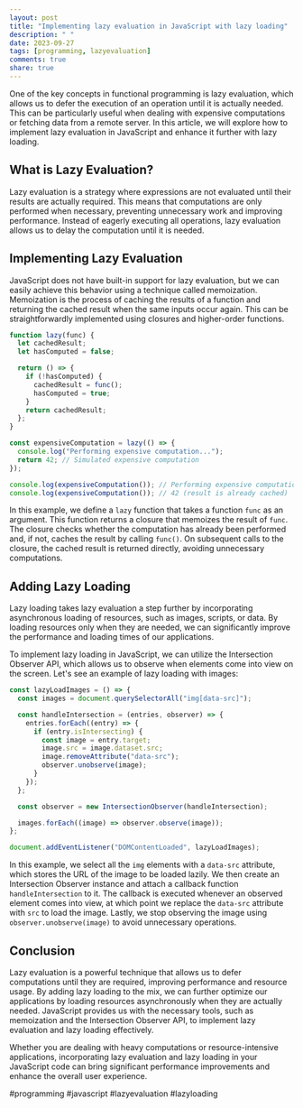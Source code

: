 ```yaml
---
layout: post
title: "Implementing lazy evaluation in JavaScript with lazy loading"
description: " "
date: 2023-09-27
tags: [programming, lazyevaluation]
comments: true
share: true
---
```


One of the key concepts in functional programming is lazy evaluation, which allows us to defer the execution of an operation until it is actually needed. This can be particularly useful when dealing with expensive computations or fetching data from a remote server. In this article, we will explore how to implement lazy evaluation in JavaScript and enhance it further with lazy loading.

## What is Lazy Evaluation?

Lazy evaluation is a strategy where expressions are not evaluated until their results are actually required. This means that computations are only performed when necessary, preventing unnecessary work and improving performance. Instead of eagerly executing all operations, lazy evaluation allows us to delay the computation until it is needed.

## Implementing Lazy Evaluation

JavaScript does not have built-in support for lazy evaluation, but we can easily achieve this behavior using a technique called memoization. Memoization is the process of caching the results of a function and returning the cached result when the same inputs occur again. This can be straightforwardly implemented using closures and higher-order functions.

```javascript
function lazy(func) {
  let cachedResult;
  let hasComputed = false;

  return () => {
    if (!hasComputed) {
      cachedResult = func();
      hasComputed = true;
    }
    return cachedResult;
  };
}

const expensiveComputation = lazy(() => {
  console.log("Performing expensive computation...");
  return 42; // Simulated expensive computation
});

console.log(expensiveComputation()); // Performing expensive computation... 42
console.log(expensiveComputation()); // 42 (result is already cached)
```

In this example, we define a `lazy` function that takes a function `func` as an argument. This function returns a closure that memoizes the result of `func`. The closure checks whether the computation has already been performed and, if not, caches the result by calling `func()`. On subsequent calls to the closure, the cached result is returned directly, avoiding unnecessary computations.

## Adding Lazy Loading

Lazy loading takes lazy evaluation a step further by incorporating asynchronous loading of resources, such as images, scripts, or data. By loading resources only when they are needed, we can significantly improve the performance and loading times of our applications.

To implement lazy loading in JavaScript, we can utilize the Intersection Observer API, which allows us to observe when elements come into view on the screen. Let's see an example of lazy loading with images:

```javascript
const lazyLoadImages = () => {
  const images = document.querySelectorAll("img[data-src]");

  const handleIntersection = (entries, observer) => {
    entries.forEach((entry) => {
      if (entry.isIntersecting) {
        const image = entry.target;
        image.src = image.dataset.src;
        image.removeAttribute("data-src");
        observer.unobserve(image);
      }
    });
  };

  const observer = new IntersectionObserver(handleIntersection);

  images.forEach((image) => observer.observe(image));
};

document.addEventListener("DOMContentLoaded", lazyLoadImages);
```

In this example, we select all the `img` elements with a `data-src` attribute, which stores the URL of the image to be loaded lazily. We then create an Intersection Observer instance and attach a callback function `handleIntersection` to it. The callback is executed whenever an observed element comes into view, at which point we replace the `data-src` attribute with `src` to load the image. Lastly, we stop observing the image using `observer.unobserve(image)` to avoid unnecessary operations.

## Conclusion

Lazy evaluation is a powerful technique that allows us to defer computations until they are required, improving performance and resource usage. By adding lazy loading to the mix, we can further optimize our applications by loading resources asynchronously when they are actually needed. JavaScript provides us with the necessary tools, such as memoization and the Intersection Observer API, to implement lazy evaluation and lazy loading effectively.

Whether you are dealing with heavy computations or resource-intensive applications, incorporating lazy evaluation and lazy loading in your JavaScript code can bring significant performance improvements and enhance the overall user experience.

#programming #javascript #lazyevaluation #lazyloading